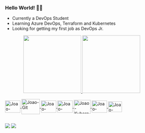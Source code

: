 ### Hello World! 👨‍💻

- Currently a DevOps Student
- Learning Azure DevOps, Terraform and Kubernetes
- Looking for getting my first job as DevOps Jr.

<div align="center">
  <a href="https://github.com/araujoajoao">
  <img height="190em" src="https://github-readme-stats.vercel.app/api?username=araujoajoao&show_icons=true&theme=light&include_all_commits=true&count_private=true"/>
  <img height="190em" src="https://github-readme-stats.vercel.app/api/top-langs/?username=araujoajoao&layout=compact&langs_count=7&theme=light"/>
</div>
  <div style="display: inline_block"><br>
<img align="center" alt="Joao-Python" height="40" width="50" src="https://cdn.jsdelivr.net/gh/devicons/devicon/icons/python/python-original-wordmark.svg" />
<img align="center" alt="Joao-Git" height="50" width="60" src="https://cdn.jsdelivr.net/gh/devicons/devicon/icons/git/git-original-wordmark.svg">
<img align="center" alt="Joao-Bash" height="40" width="50" src="https://cdn.jsdelivr.net/gh/devicons/devicon/icons/bash/bash-plain.svg" />          
<img align="center" alt="Joao-Docker" height="40" width="50" src="https://cdn.jsdelivr.net/gh/devicons/devicon/icons/docker/docker-original-wordmark.svg" />
<img align="center" alt="Joao-Kubernetes" height="45" width="55" src="https://cdn.jsdelivr.net/gh/devicons/devicon/icons/kubernetes/kubernetes-plain-wordmark.svg" />
<img align="center" alt="Joao-GitLab" height="40" width="50" src="https://cdn.jsdelivr.net/gh/devicons/devicon/icons/gitlab/gitlab-original-wordmark.svg" />          
<img align="center" alt="Joao-VSCode" height="35" width="45" src="https://cdn.jsdelivr.net/gh/devicons/devicon/icons/visualstudio/visualstudio-plain.svg" />                           

##
    
  <div>   
  <a href="https://www.linkedin.com/in/araujojoao84/" target="_blank"><img src="https://img.shields.io/badge/-LinkedIn-%230077B5?style=for-the-badge&logo=linkedin&logoColor=white" target="_blank"></a>
    <a href="https://contate.me/araujojoao84" target="_blank"><img src="https://img.shields.io/badge/WhatsApp-25D366?style=for-the-badge&logo=whatsapp&logoColor=white" target="_blank"></a>
   
  </div>
  
  
